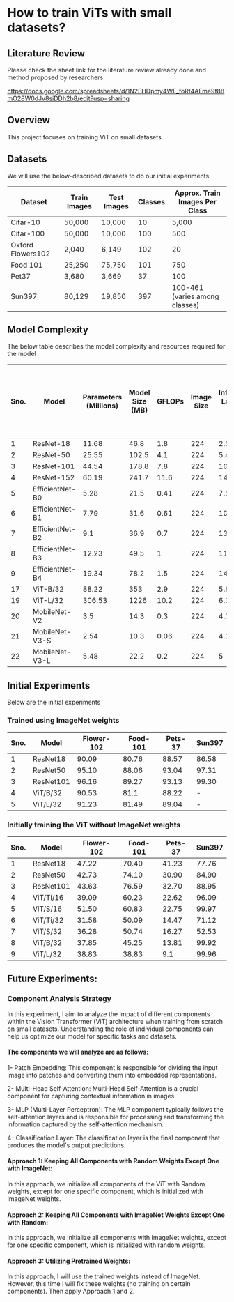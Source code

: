 
# How to train ViTs with small datasets?

## Literature Review

Please check the sheet link for the literature review already done and method proposed by researchers

https://docs.google.com/spreadsheets/d/1N2FHDpmy4WF_foRt4AFme9t88mO28W0dJv8siDDh2b8/edit?usp=sharing

## Overview

This project focuses on training ViT on small datasets

## Datasets

We will use the below-described datasets to do our initial experiments

| Dataset           | Train Images | Test Images | Classes | Approx. Train Images Per Class |
|-------------------|--------------|-------------|---------|--------------------------------|
| Cifar-10          | 50,000       | 10,000      | 10      | 5,000                          |
| Cifar-100         | 50,000       | 10,000      | 100     | 500                            |
| Oxford Flowers102 | 2,040        | 6,149       | 102     | 20                             |
| Food 101          | 25,250       | 75,750      | 101     | 750                            |
| Pet37             | 3,680        | 3,669       | 37      | 100                            |
| Sun397            | 80,129       | 19,850      | 397     | 100-461 (varies among classes) |


## Model Complexity

The below table describes the model complexity and resources required for the model 

| Sno. | Model           | Parameters (Millions) | Model Size (MB) | GFLOPs | Image Size | Inference Latency (ms) | GPU Memory Consumption for batch size 32 (MB) | Time to train 1 batch size of 32 (ms) |
|------|-----------------|-----------------------|-----------------|--------|------------|------------------------|--------------------------------------------|-------------------------------------|
| 1    | ResNet-18       | 11.68                 | 46.8            | 1.8    | 224        | 2.57                   | 2194                                       | 41                                  |
| 2    | ResNet-50       | 25.55                 | 102.5           | 4.1    | 224        | 5.47                   | 4624                                       | 123                                 |
| 3    | ResNet-101      | 44.54                 | 178.8           | 7.8    | 224        | 10.6                   | 6084                                       | 200                                 |
| 4    | ResNet-152      | 60.19                 | 241.7           | 11.6   | 224        | 14.4                   | 7866                                       | 285                                 |
| 5    | EfficientNet-B0 | 5.28                  | 21.5            | 0.41   | 224        | 7.51                   | 4254                                       | 74                                  |
| 6    | EfficientNet-B1 | 7.79                  | 31.6            | 0.61   | 224        | 10.27                  | 5398                                       | 105                                 |
| 7    | EfficientNet-B2 | 9.1                   | 36.9            | 0.7    | 224        | 13.49                  | 5570                                       | 111                                 |
| 8    | EfficientNet-B3 | 12.23                 | 49.5            | 1      | 224        | 11.39                  | 6876                                       | 143                                 |
| 9    | EfficientNet-B4 | 19.34                 | 78.2            | 1.5    | 224        | 14.34                  | 8760                                       | 195                                 |
| 17   | ViT-B/32        | 88.22                 | 353             | 2.9    | 224        | 5.8                    | 3714                                       | 112                                 |
| 19   | ViT-L/32        | 306.53                | 1226            | 10.2   | 224        | 6.3                    | 8774                                       | 350                                 |
| 20   | MobileNet-V2    | 3.5                   | 14.3            | 0.3    | 224        | 4.3                    | 3822                                       | 55                                  |
| 21   | MobileNet-V3-S  | 2.54                  | 10.3            | 0.06   | 224        | 4.1                    | 1718                                       | 21                                  |
| 22   | MobileNet-V3-L  | 5.48                  | 22.2            | 0.2    | 224        | 5                      | 2866                                       | 42                                  |




## Initial Experiments

Below are the initial experiments 

### Trained using ImageNet weights 

| Sno. | Model            | Flower-102 | Food-101 | Pets-37 | Sun397 |
| ---- | ---------------- | ---------- | -------- | ------- | ------ |
| 1    | ResNet18          | 90.09      | 80.76    | 88.57   | 86.58  |
| 2    | ResNet50          | 95.10      | 88.06    | 93.04   | 97.31  |
| 3    | ResNet101         | 96.16      | 89.27    | 93.13   | 99.30  |
| 4    | ViT/B/32          | 90.53      | 81.1     | 88.22   | -      |
| 5    | ViT/L/32          | 91.23      | 81.49    | 89.04   | -      |



### Initially training the ViT without ImageNet weights

| Sno. | Model         | Flower-102 | Food-101 | Pets-37 | Sun397 |
| ---- | ------------- | ---------- | -------- | ------- | ------ |
| 1    | ResNet18      | 47.22      | 70.40    | 41.23   | 77.76  |
| 2    | ResNet50      | 42.73      | 74.10    | 30.90   | 84.90  |
| 3    | ResNet101     | 43.63      | 76.59    | 32.70   | 88.95  |
| 4    | ViT/Ti/16     | 39.09      | 60.23    | 22.62   | 96.09  |
| 5    | ViT/S/16      | 51.50      | 60.83    | 22.75   | 99.97  |
| 6    | ViT/Ti/32     | 31.58      | 50.09    | 14.47   | 71.12  |
| 7    | ViT/S/32      | 36.28      | 50.74    | 16.27   | 52.53  |
| 8    | ViT/B/32      | 37.85      | 45.25    | 13.81   | 99.92  |
| 9    | ViT/L/32      | 38.83      | 38.83    | 9.1     | 99.96  |




## Future Experiments:

### Component Analysis Strategy

In this experiment, I aim to analyze the impact of different components within the Vision Transformer (ViT) architecture when training from scratch on small datasets. Understanding the role of individual components can help us optimize our model for specific tasks and datasets.

#### The components we will analyze are as follows:

1- Patch Embedding: This component is responsible for dividing the input image into patches and converting them into embedded representations.

2- Multi-Head Self-Attention: Multi-Head Self-Attention is a crucial component for capturing contextual information in images.

3- MLP (Multi-Layer Perceptron): The MLP component typically follows the self-attention layers and is responsible for processing and transforming the information captured by the self-attention mechanism.

4- Classification Layer: The classification layer is the final component that produces the model's output predictions.

#### Approach 1: Keeping All Components with Random Weights Except One with ImageNet:
In this approach, we initialize all components of the ViT with Random weights, except for one specific component, which is initialized with ImageNet weights.

#### Approach 2: Keeping All Components with ImageNet Weights Except One with Random:
In this approach, we initialize all components with ImageNet weights, except for one specific component, which is initialized with random weights.

#### Approach 3: Utilizing Pretrained Weights:
In this approach, I will use the trained weights instead of ImageNet. However, this time I will fix these weights (no training on certain components). Then apply Approach 1 and 2.

